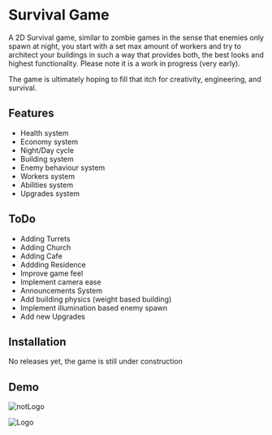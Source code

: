 # Survival Game

A 2D Survival game, similar to zombie games in the sense that enemies only spawn at night, you start with a set max amount of workers and try to architect your buildings in such a way that provides both, the best looks and highest functionality. Please note it is a work in progress (very early).

The game is ultimately hoping to fill that itch for creativity, engineering, and survival.

## Features
- Health system
- Economy system
- Night/Day cycle
- Building system
- Enemy behaviour system
- Workers system
- Abilities system
- Upgrades system

## ToDo
- Adding Turrets
- Adding Church
- Adding Cafe
- Addding Residence
- Improve game feel
- Implement camera ease
- Announcements System
- Add building physics (weight based building)
- Implement illumination based enemy spawn
- Add new Upgrades

## Installation
No releases yet, the game is still under construction

## Demo

![notLogo](https://i.ibb.co/WP3S1P0/Survival-Main-Scene-Windows-Mac-Linux-Unity-2021-3-0f1-Personal-DX11-2022-08-04-19-11-16-5.gif)

![Logo](https://i.ibb.co/wWpzTnk/Light-bg-LOGO.png)
